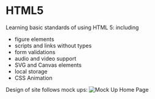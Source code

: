 # HTML5

Learning basic standards of using HTML 5: including

* figure elements 
* scripts and links without types 
* form validations 
* audio and video support  
* SVG and Canvas elements 
* local storage 
* CSS Animation 

Design of site follows mock ups: 
![Mock Up Home Page]( https://github.com/thesparrow/HTML5/blob/master/mockups/homePage.jpg)



